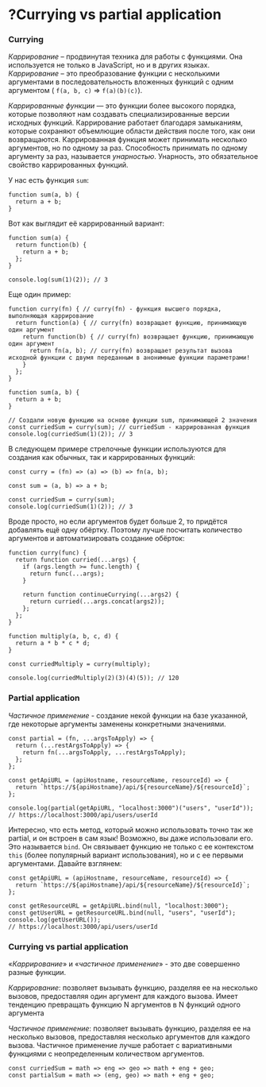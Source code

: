 # ?Currying vs partial application

### Currying

_Каррирование_ – продвинутая техника для работы с функциями. Она используется не только в JavaScript, но и в других языках. _Каррирование_ –  это преобразование функции с несколькими аргументами в последовательность вложенных функций с одним аргументом ( `f(a, b, c)` => `f(a)(b)(c)`).

_Каррированные функции_ — это функции более высокого порядка, которые позволяют нам создавать специализированные версии исходных функций. Каррирование работает благодаря замыканиям, которые сохраняют объемлющие области действия после того, как они возвращаются. Каррированная функция может принимать несколько аргументов, но по одному за раз. Способность принимать по одному аргументу за раз, называется _унарностью_. Унарность, это обязательное свойство каррированных функций.

У нас есть функция `sum`:
~~~
function sum(a, b) {
  return a + b;
}
~~~

Вот как выглядит её каррированный вариант:

~~~
function sum(a) {
  return function(b) {
    return a + b;
  };
}

console.log(sum(1)(2)); // 3
~~~

Еще один пример:

~~~
function curry(fn) { // curry(fn) - функция высшего порядка, выполняющая каррирование
  return function(a) { // curry(fn) возвращает функцию, принимающую один аргумент
    return function(b) { // curry(fn) возвращает функцию, принимающую один аргумент
      return fn(a, b); // curry(fn) возвращает результат вызова исходной функции с двумя переданным в анонимные функции параметрами!
    }
  };
}

function sum(a, b) {
  return a + b;
}

// Создали новую функцию на основе функции sum, принимающей 2 значения
const curriedSum = curry(sum); // curriedSum - каррированная функция
console.log(curriedSum(1)(2)); // 3
~~~

В следующем примере стрелочные функции используются для создания как обычных, так и каррированных функций:

~~~
const curry = (fn) => (a) => (b) => fn(a, b);

const sum = (a, b) => a + b;

const curriedSum = curry(sum);
console.log(curriedSum(1)(2)); // 3
~~~

Вроде просто, но если аргументов будет больше 2, то придётся добавлять ещё одну обёртку. Поэтому лучше посчитать количество аргументов и автоматизировать создание обёрток:

~~~
function curry(func) {
  return function curried(...args) {
    if (args.length >= func.length) {
      return func(...args);
    }

    return function continueCurrying(...args2) {
      return curried(...args.concat(args2));
    };
  };
}

function multiply(a, b, c, d) {
  return a * b * c * d;
}

const curriedMultiply = curry(multiply);

console.log(curriedMultiply(2)(3)(4)(5)); // 120
~~~

### Partial application

_Частичное применение_ - создание некой функции на базе указанной, где некоторые аргументы заменены конкретными значениями.

~~~
const partial = (fn, ...argsToApply) => {
  return (...restArgsToApply) => {
    return fn(...argsToApply, ...restArgsToApply);
  };
};

const getApiURL = (apiHostname, resourceName, resourceId) => {
  return `https://${apiHostname}/api/${resourceName}/${resourceId}`;
};

console.log(partial(getApiURL, "localhost:3000")("users", "userId"));
// https://localhost:3000/api/users/userId
~~~

Интересно, что есть метод, который можно использовать точно так же partial, и он встроен в сам язык! Возможно, вы даже использовали его. Это называется `bind`. Он связывает функцию не только с ее контекстом `this` (более популярный вариант использования), но и с ее первыми аргументами. Давайте взглянем:

~~~
const getApiURL = (apiHostname, resourceName, resourceId) => {
  return `https://${apiHostname}/api/${resourceName}/${resourceId}`;
};

const getResourceURL = getApiURL.bind(null, "localhost:3000");
const getUserURL = getResourceURL.bind(null, "users", "userId");
console.log(getUserURL());
// https://localhost:3000/api/users/userId
~~~

### Currying vs partial application

«_Каррирование_» и «_частичное применение_» - это две совершенно разные функции.

_Каррирование_: позволяет вызывать функцию, разделяя ее на несколько вызовов, предоставляя один аргумент для каждого вызова. Имеет тенденцию превращать функцию N аргументов в N функций одного аргумента

_Частичное применение_: позволяет вызывать функцию, разделяя ее на несколько вызовов, предоставляя несколько аргументов для каждого вызова. Частичное применение лучше работает с вариативными функциями с неопределенным количеством аргументов.

~~~
const curriedSum = math => eng => geo => math + eng + geo;
const partialSum = math => (eng, geo) => math + eng + geo;
~~~
